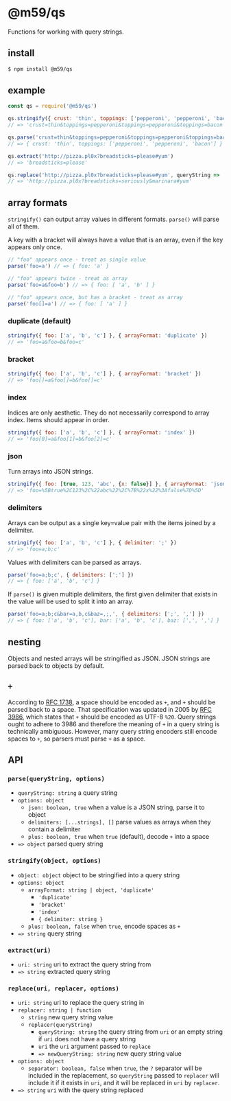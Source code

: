 # @m59/qs

Functions for working with query strings.

## install

```sh
$ npm install @m59/qs
```

## example

```js
const qs = require('@m59/qs')

qs.stringify({ crust: 'thin', toppings: ['pepperoni', 'pepperoni', 'bacon'] })
// => 'crust=thin&toppings=pepperoni&toppings=pepperoni&toppings=bacon'

qs.parse('crust=thin&toppings=pepperoni&toppings=pepperoni&toppings=bacon')
// => { crust: 'thin', toppings: ['pepperoni', 'pepperoni', 'bacon'] }

qs.extract('http://pizza.pl0x?breadsticks=please#yum')
// => 'breadsticks=please'

qs.replace('http://pizza.pl0x?breadsticks=please#yum', queryString => 'breadsticks=seriously&marinara')
// => 'http://pizza.pl0x?breadsticks=seriously&marinara#yum'
```

## array formats

`stringify()` can output array values in different formats. `parse()` will parse all of them.

A key with a bracket will always have a value that is an array, even if the key appears only once.

```js
// "foo" appears once - treat as single value
parse('foo=a') // => { foo: 'a' }

// "foo" appears twice - treat as array
parse('foo=a&foo=b') // => { foo: [ 'a', 'b' ] }

// "foo" appears once, but has a bracket - treat as array
parse('foo[]=a') // => { foo: [ 'a' ] }
```

### duplicate (default)

```js
stringify({ foo: ['a', 'b', 'c'] }, { arrayFormat: 'duplicate' })
// => 'foo=a&foo=b&foo=c'
```

### bracket

```js
stringify({ foo: ['a', 'b', 'c'] }, { arrayFormat: 'bracket' })
// => 'foo[]=a&foo[]=b&foo[]=c'
```

### index

Indices are only aesthetic. They do not necessarily correspond to array index. Items should appear in order.

```js
stringify({ foo: ['a', 'b', 'c'] }, { arrayFormat: 'index' })
// => 'foo[0]=a&foo[1]=b&foo[2]=c'
```

### json

Turn arrays into JSON strings.

```js
stringify({ foo: [true, 123, 'abc', {x: false}] }, { arrayFormat: 'json' })
// => 'foo=%5Btrue%2C123%2C%22abc%22%2C%7B%22x%22%3Afalse%7D%5D'
```

### delimiters

Arrays can be output as a single key=value pair with the items joined by a delimiter.

```js
stringify({ foo: ['a', 'b', 'c'] }, { delimiter: ';' })
// => 'foo=a;b;c'
```

Values with delimiters can be parsed as arrays.

```js
parse('foo=a;b;c', { delimiters: [';'] })
// => { foo: ['a', 'b', 'c'] }
```

If `parse()` is given multiple delimiters, the first given delimiter that exists in the value will be used to split it into an array.

```js
parse('foo=a;b;c&bar=a,b,c&baz=,;,', { delimiters: [';', ','] })
// => { foo: ['a', 'b', 'c'], bar: ['a', 'b', 'c'], baz: [',', ','] }
```

## nesting

Objects and nested arrays will be stringified as JSON. JSON strings are parsed back to objects by default.

## `+`

According to [RFC 1738](https://www.ietf.org/rfc/rfc1738.txt), a space should be encoded as `+`, and `+` should be parsed back to a space. That specification was updated in 2005 by [RFC 3986](https://www.ietf.org/rfc/rfc3986.txt), which states that `+` should be encoded as UTF-8 `%20`. Query strings ought to adhere to 3986 and therefore the meaning of `+` in a query string is technically ambiguous. However, many query string encoders still encode spaces to `+`, so parsers must parse `+` as a space.

## API

### `parse(queryString, options)`

- `queryString: string` a query string
- `options: object`
  - `json: boolean, true` when a value is a JSON string, parse it to object
  - `delimiters: [...strings], []` parse values as arrays when they contain a delimiter
  - `plus: boolean, true` when `true` (default), decode `+` into a space
- `=> object` parsed query string

### `stringify(object, options)`

- `object: object` object to be stringified into a query string
- `options: object`
  - `arrayFormat: string | object, 'duplicate'`
    - `'duplicate'`
    - `'bracket'`
    - `'index'`
    - `{ delimiter: string }`
  - `plus: boolean, false` when `true`, encode spaces as `+`
- `=> string` query string

### `extract(uri)`

- `uri: string` uri to extract the query string from
- `=> string` extracted query string

### `replace(uri, replacer, options)`

- `uri: string` uri to replace the query string in
- `replacer: string | function`
  - `string` new query string value
  - `replacer(queryString)`
    - `queryString: string` the query string from `uri` or an empty string if `uri` does not have a query string
    - `uri` the `uri` argument passed to `replace`
    - `=> newQueryString: string` new query string value
- `options: object`
  - `separator: boolean, false` when `true`, the `?` separator will be included in the replacement, so `queryString` passed to `replacer` will include it if it exists in `uri`, and it will be replaced in `uri` by `replacer`.
- `=> string` `uri` with the query string replaced
